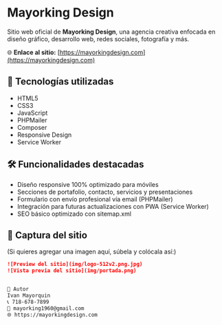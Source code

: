 # Mayorking Design

Sitio web oficial de **Mayorking Design**, una agencia creativa enfocada en diseño gráfico, desarrollo web, redes sociales, fotografía y más.

🌐 **Enlace al sitio:** [https://mayorkingdesign.com](https://mayorkingdesign.com)

## 🧩 Tecnologías utilizadas
- HTML5
- CSS3
- JavaScript
- PHPMailer
- Composer
- Responsive Design
- Service Worker

## 🛠️ Funcionalidades destacadas
- Diseño responsive 100% optimizado para móviles
- Secciones de portafolio, contacto, servicios y presentaciones
- Formulario con envío profesional vía email (PHPMailer)
- Integración para futuras actualizaciones con PWA (Service Worker)
- SEO básico optimizado con sitemap.xml

## 📸 Captura del sitio
(Si quieres agregar una imagen aquí, súbela y colócala así:)

```markdown
![Preview del sitio](img/logo-512v2.png.jpg)
![Vista previa del sitio](img/portada.png)


🚀 Autor
Ivan Mayorquin
📞 718-678-7899
📧 mayorking1960@gmail.com
🌐 https://mayorkingdesign.com
